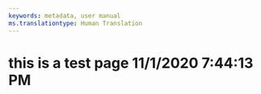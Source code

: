 ```yaml
---
keywords: metadata, user manual
ms.translationtype: Human Translation
---
```

# this is a test page 11/1/2020 7:44:13 PM